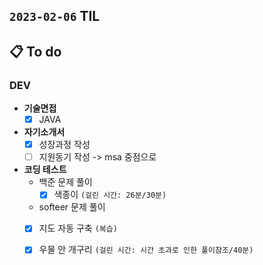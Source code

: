## `2023-02-06` TIL

## 📋 To do

### DEV

+ **기술면접**
  + [x] JAVA

+ **자기소개서**
  + [x] 성장과정 작성
  + [ ] 지원동기 작성 -> msa 중점으로

+ **코딩 테스트**
  + 백준 문제 풀이
    + [x] 색종이 `(걸린 시간: 26분/30분)`
  + softeer 문제 풀이
  + [x] 지도 자동 구축 `(복습)`
  + [x] 우물 안 개구리 `(걸린 시간: 시간 초과로 인한 풀이참조/40분)`
  